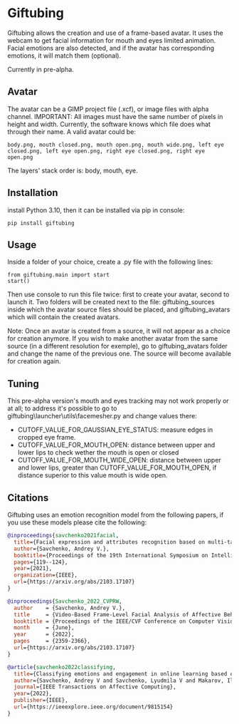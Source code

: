 # Giftubing

Giftubing allows the creation and use of a frame-based avatar.
It uses the webcam to get facial information for mouth and eyes limited animation.
Facial emotions are also detected, and if the avatar has corresponding emotions, it will match them (optional).

Currently in pre-alpha.

## Avatar

The avatar can be a GIMP project file (.xcf), or image files with alpha channel.
IMPORTANT: All images must have the same number of pixels in height and width.
Currently, the software knows which file does what through their name. A valid avatar could be:
```
body.png, mouth closed.png, mouth open.png, mouth wide.png, left eye closed.png, left eye open.png, right eye closed.png, right eye open.png 
```
The layers' stack order is: body, mouth, eye. 

## Installation

install Python 3.10, then it can be installed via pip in console:
```
pip install giftubing
```

## Usage

Inside a folder of your choice, create a .py file with the following lines:
```
from giftubing.main import start
start()
```

Then use console to run this file twice: first to create your avatar, second to launch it.
Two folders will be created next to the file: giftubing_sources inside which the avatar source files should be placed, and giftubing_avatars which will contain the created avatars.

Note: Once an avatar is created from a source, it will not appear as a choice for creation anymore.
If you wish to make another avatar from the same source (in a different resolution for exemple), 
go to giftubing_avatars folder and change the name of the previous one. The source will become
available for creation again.

## Tuning

This pre-alpha version's mouth and eyes tracking may not work properly or at all; to address it's possible to go to giftubing\launcher\utils\facemesher.py and change values there:
 - CUTOFF_VALUE_FOR_GAUSSIAN_EYE_STATUS: measure edges in cropped eye frame. 
 - CUTOFF_VALUE_FOR_MOUTH_OPEN: distance between upper and lower lips to check wether the mouth is open or closed
 - CUTOFF_VALUE_FOR_MOUTH_WIDE_OPEN: distance between upper and lower lips, greater than CUTOFF_VALUE_FOR_MOUTH_OPEN, if distance superior to this value mouth is wide open.

## Citations

Giftubing uses an emotion recognition model from the following papers,
if you use these models please cite the following:

```BibTex
@inproceedings{savchenko2021facial,
  title={Facial expression and attributes recognition based on multi-task learning of lightweight neural networks},
  author={Savchenko, Andrey V.},
  booktitle={Proceedings of the 19th International Symposium on Intelligent Systems and Informatics (SISY)},
  pages={119--124},
  year={2021},
  organization={IEEE},
  url={https://arxiv.org/abs/2103.17107}
}
```

```BibTex
@inproceedings{Savchenko_2022_CVPRW,
  author    = {Savchenko, Andrey V.},
  title     = {Video-Based Frame-Level Facial Analysis of Affective Behavior on Mobile Devices Using EfficientNets},
  booktitle = {Proceedings of the IEEE/CVF Conference on Computer Vision and Pattern Recognition (CVPR) Workshops},
  month     = {June},
  year      = {2022},
  pages     = {2359-2366},
  url={https://arxiv.org/abs/2103.17107}
}
```

```BibTex
@article{savchenko2022classifying,
  title={Classifying emotions and engagement in online learning based on a single facial expression recognition neural network},
  author={Savchenko, Andrey V and Savchenko, Lyudmila V and Makarov, Ilya},
  journal={IEEE Transactions on Affective Computing},
  year={2022},
  publisher={IEEE},
  url={https://ieeexplore.ieee.org/document/9815154}
}
```